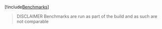 [!include[Benchmarks](BenchmarkDotNet.Artifacts/results/Tanka.GraphQL.benchmarks.Benchmarks-report-github.md)]

> DISCLAIMER
> Benchmarks are run as part of the build and as such are not comparable